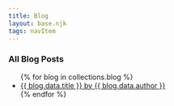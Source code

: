 ```yaml
---
title: Blog
layout: base.njk
tags: navItem
---
```


### All Blog Posts

<ul>
{% for blog in collections.blog %}
<li>
   <a href="{{ blog.url }}">{{ blog.data.title }} by {{ blog.data.author }}</a>
</li>
{% endfor %}
</ul>
